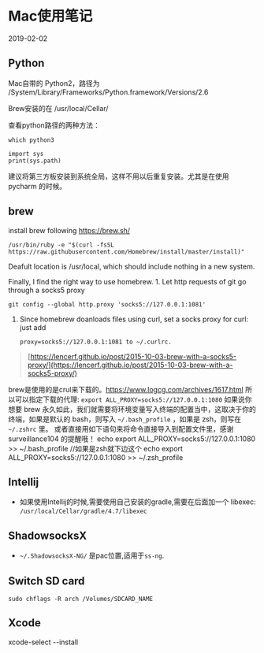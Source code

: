 # Mac使用笔记

2019-02-02

## Python

Mac自带的 Python2，路径为 /System/Library/Frameworks/Python.framework/Versions/2.6

Brew安装的在 /usr/local/Cellar/

查看python路径的两种方法：

```text
which python3

import sys
print(sys.path)
```

建议将第三方板安装到系统全局，这样不用以后重复安装。尤其是在使用 pycharm 的时候。

## brew

install brew following https://brew.sh/ 
```
/usr/bin/ruby -e "$(curl -fsSL https://raw.githubusercontent.com/Homebrew/install/master/install)"
```
Deafult location is /usr/local, which should include nothing in a new system.

Finally, I find the right way to use homebrew. 1. Let http requests of git go through a socks5 proxy

```text
git config --global http.proxy 'socks5://127.0.0.1:1081'
```

1. Since homebrew doanloads files using curl, set a socks proxy for curl: just add 

   ```text
   proxy=socks5://127.0.0.1:1081 to ~/.curlrc.
   ```

> [https://lencerf.github.io/post/2015-10-03-brew-with-a-socks5-proxy/](https://lencerf.github.io/post/2015-10-03-brew-with-a-socks5-proxy/)

brew是使用的是crul来下载的。https://www.logcg.com/archives/1617.html
所以可以指定下载的代理:
`export ALL_PROXY=socks5://127.0.0.1:1080`
如果说你想要 brew 永久如此，我们就需要将环境变量写入终端的配置当中，这取决于你的终端，如果是默认的 bash，则写入 `~/.bash_profile` ，如果是 zsh，则写在  `~/.zshrc`  里。
或者直接用如下语句来将命令直接导入到配置文件里，感谢 surveillance104 的提醒哦！
echo export ALL_PROXY=socks5://127.0.0.1:1080 >> ~/.bash_profile
//如果是zsh就下边这个
echo export ALL_PROXY=socks5://127.0.0.1:1080 >> ~/.zsh_profile

## Intellij

- 如果使用Intellij的时候,需要使用自己安装的gradle,需要在后面加一个 libexec:
`/usr/local/Cellar/gradle/4.7/libexec`

## ShadowsocksX

- `~/.ShadowsocksX-NG/` 是pac位置,适用于`ss-ng`.


## Switch SD card

```
sudo chflags -R arch /Volumes/SDCARD_NAME
```

## Xcode
xcode-select --install
